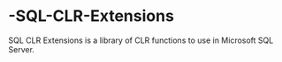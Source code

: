 -SQL-CLR-Extensions
===================

SQL CLR Extensions is a library of CLR functions to use in Microsoft SQL Server.
